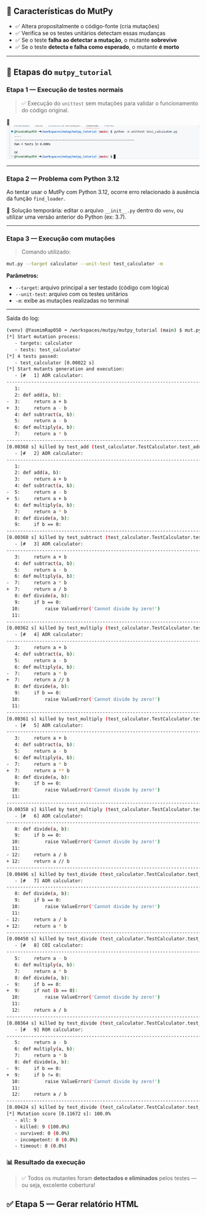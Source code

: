 ## 🧬 Características do MutPy

- ✅ Altera propositalmente o código-fonte (cria mutações)
- ✅ Verifica se os testes unitários detectam essas mudanças
- ✅ Se o teste **falha ao detectar a mutação**, o mutante **sobrevive**
- ✅ Se o teste **detecta e falha como esperado**, o mutante **é morto**

---

## 🔢 Etapas do `mutpy_tutorial`

### **Etapa 1 — Execução de testes normais**

> ✅ Execução do `unittest` sem mutações para validar o funcionamento do código original.

📸 ![alt text](image.png)

---

### **Etapa 2 — Problema com Python 3.12**

Ao tentar usar o MutPy com Python 3.12, ocorre erro relacionado à ausência da função `find_loader`.

🔧 Solução temporária: editar o arquivo `__init__.py` dentro do `venv`, ou utilizar uma versão anterior do Python (ex: 3.7).

---

### **Etapa 3 — Execução com mutações**

> Comando utilizado:

```bash
mut.py --target calculator --unit-test test_calculator -m
```

**Parâmetros:**
- `--target`: arquivo principal a ser testado (código com lógica)
- `--unit-test`: arquivo com os testes unitários
- `-m`: exibe as mutações realizadas no terminal

---

Saída do log:

``` sh
(venv) @YasmimRap0S0 ➜ /workspaces/mutpy/mutpy_tutorial (main) $ mut.py --target calculator --unit-test test_calculator -m
[*] Start mutation process:
   - targets: calculator
   - tests: test_calculator
[*] 4 tests passed:
   - test_calculator [0.00022 s]
[*] Start mutants generation and execution:
   - [#   1] AOR calculator: 
--------------------------------------------------------------------------------
   1: 
   2: def add(a, b):
-  3:     return a + b
+  3:     return a - b
   4: def subtract(a, b):
   5:     return a - b
   6: def multiply(a, b):
   7:     return a * b
--------------------------------------------------------------------------------
[0.00368 s] killed by test_add (test_calculator.TestCalculator.test_add)
   - [#   2] AOR calculator: 
--------------------------------------------------------------------------------
   1: 
   2: def add(a, b):
   3:     return a + b
   4: def subtract(a, b):
-  5:     return a - b
+  5:     return a + b
   6: def multiply(a, b):
   7:     return a * b
   8: def divide(a, b):
   9:     if b == 0:
--------------------------------------------------------------------------------
[0.00360 s] killed by test_subtract (test_calculator.TestCalculator.test_subtract)
   - [#   3] AOR calculator: 
--------------------------------------------------------------------------------
   3:     return a + b
   4: def subtract(a, b):
   5:     return a - b
   6: def multiply(a, b):
-  7:     return a * b
+  7:     return a / b
   8: def divide(a, b):
   9:     if b == 0:
  10:         raise ValueError('Cannot divide by zero!')
  11:     
--------------------------------------------------------------------------------
[0.00362 s] killed by test_multiply (test_calculator.TestCalculator.test_multiply)
   - [#   4] AOR calculator: 
--------------------------------------------------------------------------------
   3:     return a + b
   4: def subtract(a, b):
   5:     return a - b
   6: def multiply(a, b):
-  7:     return a * b
+  7:     return a // b
   8: def divide(a, b):
   9:     if b == 0:
  10:         raise ValueError('Cannot divide by zero!')
  11:     
--------------------------------------------------------------------------------
[0.00361 s] killed by test_multiply (test_calculator.TestCalculator.test_multiply)
   - [#   5] AOR calculator: 
--------------------------------------------------------------------------------
   3:     return a + b
   4: def subtract(a, b):
   5:     return a - b
   6: def multiply(a, b):
-  7:     return a * b
+  7:     return a ** b
   8: def divide(a, b):
   9:     if b == 0:
  10:         raise ValueError('Cannot divide by zero!')
  11:     
--------------------------------------------------------------------------------
[0.00358 s] killed by test_multiply (test_calculator.TestCalculator.test_multiply)
   - [#   6] AOR calculator: 
--------------------------------------------------------------------------------
   8: def divide(a, b):
   9:     if b == 0:
  10:         raise ValueError('Cannot divide by zero!')
  11:     
- 12:     return a / b
+ 12:     return a // b
--------------------------------------------------------------------------------
[0.00496 s] killed by test_divide (test_calculator.TestCalculator.test_divide)
   - [#   7] AOR calculator: 
--------------------------------------------------------------------------------
   8: def divide(a, b):
   9:     if b == 0:
  10:         raise ValueError('Cannot divide by zero!')
  11:     
- 12:     return a / b
+ 12:     return a * b
--------------------------------------------------------------------------------
[0.00450 s] killed by test_divide (test_calculator.TestCalculator.test_divide)
   - [#   8] COI calculator: 
--------------------------------------------------------------------------------
   5:     return a - b
   6: def multiply(a, b):
   7:     return a * b
   8: def divide(a, b):
-  9:     if b == 0:
+  9:     if not (b == 0):
  10:         raise ValueError('Cannot divide by zero!')
  11:     
  12:     return a / b
--------------------------------------------------------------------------------
[0.00364 s] killed by test_divide (test_calculator.TestCalculator.test_divide)
   - [#   9] ROR calculator: 
--------------------------------------------------------------------------------
   5:     return a - b
   6: def multiply(a, b):
   7:     return a * b
   8: def divide(a, b):
-  9:     if b == 0:
+  9:     if b != 0:
  10:         raise ValueError('Cannot divide by zero!')
  11:     
  12:     return a / b
--------------------------------------------------------------------------------
[0.00424 s] killed by test_divide (test_calculator.TestCalculator.test_divide)
[*] Mutation score [0.11672 s]: 100.0%
   - all: 9
   - killed: 9 (100.0%)
   - survived: 0 (0.0%)
   - incompetent: 0 (0.0%)
   - timeout: 0 (0.0%)
```

### 📊 Resultado da execução

> ✅ Todos os mutantes foram **detectados e eliminados** pelos testes — ou seja, excelente cobertura!



## ✅ Etapa 5 — Gerar relatório HTML
